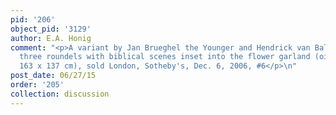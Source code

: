 ```yaml
---
pid: '206'
object_pid: '3129'
author: E.A. Honig
comment: "<p>A variant by Jan Brueghel the Younger and Hendrick van Balen (I) containing
  three roundels with biblical scenes inset into the flower garland (oil on canvas,
  163 x 137 cm), sold London, Sotheby's, Dec. 6, 2006, #6</p>\n"
post_date: 06/27/15
order: '205'
collection: discussion
---
```

